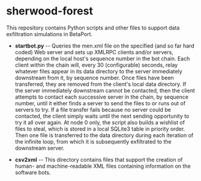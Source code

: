 # sherwood-forest

This repository contains Python scripts and other files to support data exfiltration simulations in BetaPort.

* **startbot.py** -- Queries the men.xml file on the specified (and so far hard coded) Web server and sets up XMLRPC clients and/or servers, depending on the local host's sequence number in the bot chain. Each client within the chain will, every 30 (configurable) seconds, relay whatever files appear in its data directory to the server immediately downstream from it, by sequence number. Once files have been transferred, they are removed from the client's local data directory. If the server immediately downstream cannot be contacted, then the client attempts to contact each successive server in the chain, by sequence number, until it either finds a server to send the files to or runs out of servers to try. If a file transfer fails because no server could be contacted, the client simply waits until the next sending opportunity to try it all over again. At node 0 only, the script also builds a wishlist of files to steal, which is stored in a local SQLite3 table in priority order. Then one file is transferred to the data directory during each iteration of the infinite loop, from which it is subsequently exfiltrated to the downstream server.

* **csv2xml** -- This directory contains files that support the creation of human- and machine-readable XML files containing information on the software bots.
